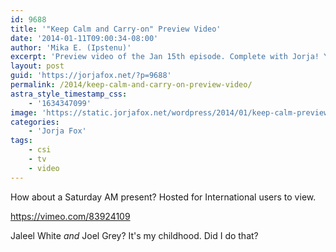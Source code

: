 ```yaml
---
id: 9688
title: '"Keep Calm and Carry-on" Preview Video'
date: '2014-01-11T09:00:34-08:00'
author: 'Mika E. (Ipstenu)'
excerpt: 'Preview video of the Jan 15th episode. Complete with Jorja! Yay!'
layout: post
guid: 'https://jorjafox.net/?p=9688'
permalink: /2014/keep-calm-and-carry-on-preview-video/
astra_style_timestamp_css:
    - '1634347099'
image: 'https://static.jorjafox.net/wordpress/2014/01/keep-calm-preview.jpg'
categories:
    - 'Jorja Fox'
tags:
    - csi
    - tv
    - video
---
```


How about a Saturday AM present? Hosted for International users to view.

https://vimeo.com/83924109

Jaleel White _and_ Joel Grey? It's my childhood. Did I do that?
